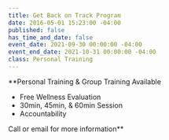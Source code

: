 ```yaml
---
title: Get Back on Track Program
date: 2016-05-01 15:23:00 -04:00
published: false
has_time_and_date: false
event_date: 2021-09-30 00:00:00 -04:00
event_end_date: 2021-10-31 00:00:00 -04:00
class: Personal Training
---
```


**Personal Training & Group Training Available
* Free Wellness Evaluation 
* 30min, 45min, & 60min Session
* Accountability

 
Call or email for more information**
